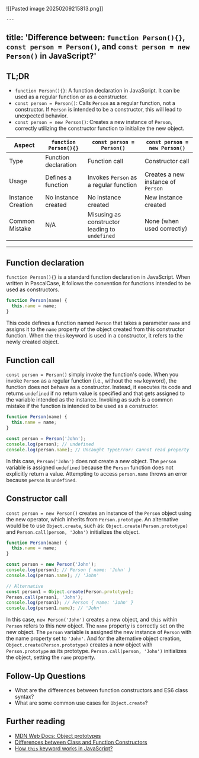 ![[Pasted image 20250209215813.png]]


	---
title: 'Difference between: `function Person(){}`, `const person = Person()`, and `const person = new Person()` in JavaScript?'
---

## TL;DR

- `function Person(){}`: A function declaration in JavaScript. It can be used as a regular function or as a constructor.
- `const person = Person()`: Calls `Person` as a regular function, not a constructor. If `Person` is intended to be a constructor, this will lead to unexpected behavior.
- `const person = new Person()`: Creates a new instance of `Person`, correctly utilizing the constructor function to initialize the new object.

| Aspect | `function Person(){}` | `const person = Person()` | `const person = new Person()` |
| --- | --- | --- | --- |
| Type | Function declaration | Function call | Constructor call |
| Usage | Defines a function | Invokes `Person` as a regular function | Creates a new instance of `Person` |
| Instance Creation | No instance created | No instance created | New instance created |
| Common Mistake | N/A | Misusing as constructor leading to `undefined` | None (when used correctly) |

---

## Function declaration

`function Person(){}` is a standard function declaration in JavaScript. When written in PascalCase, it follows the convention for functions intended to be used as constructors.

```js
function Person(name) {
  this.name = name;
}
```

This code defines a function named `Person` that takes a parameter `name` and assigns it to the `name` property of the object created from this constructor function. When the `this` keyword is used in a constructor, it refers to the newly created object.

## Function call

`const person = Person()` simply invoke the function's code. When you invoke `Person` as a regular function (i.e., without the `new` keyword), the function does not behave as a constructor. Instead, it executes its code and returns `undefined` if no return value is specified and that gets assigned to the variable intended as the instance. Invoking as such is a common mistake if the function is intended to be used as a constructor.

```js
function Person(name) {
  this.name = name;
}

const person = Person('John');
console.log(person); // undefined
console.log(person.name); // Uncaught TypeError: Cannot read property 'name' of undefined
```

In this case, `Person('John')` does not create a new object. The `person` variable is assigned `undefined` because the `Person` function does not explicitly return a value. Attempting to access `person.name` throws an error because `person` is `undefined`.

## Constructor call

`const person = new Person()` creates an instance of the `Person` object using the new operator, which inherits from `Person.prototype`. An alternative would be to use `Object.create`, such as: `Object.create(Person.prototype)` and `Person.call(person, 'John')` initializes the object.

```js
function Person(name) {
  this.name = name;
}

const person = new Person('John');
console.log(person); // Person { name: 'John' }
console.log(person.name); // 'John'

// Alternative
const person1 = Object.create(Person.prototype);
Person.call(person1, 'John');
console.log(person1); // Person { name: 'John' }
console.log(person1.name); // 'John'
```

In this case, `new Person('John')` creates a new object, and `this` within `Person` refers to this new object. The `name` property is correctly set on the new object. The `person` variable is assigned the new instance of `Person` with the name property set to `'John'`. And for the alternative object creation, `Object.create(Person.prototype)` creates a new object with `Person.prototype` as its prototype. `Person.call(person, 'John')` initializes the object, setting the `name` property.

## Follow-Up Questions

- What are the differences between function constructors and ES6 class syntax?
- What are some common use cases for `Object.create`?

## Further reading

- [MDN Web Docs: Object prototypes](https://developer.mozilla.org/en-US/docs/Learn/JavaScript/Objects/Object_prototypes)
- [Differences between Class and Function Constructors](https://www.greatfrontend.com/questions/quiz/what-are-the-differences-between-es6-class-and-es5-function-constructors?fpr=yangshun)
- [How `this` keyword works in JavaScript?](https://www.greatfrontend.com/questions/quiz/explain-how-this-works-in-javascript?fpr=yangshun)